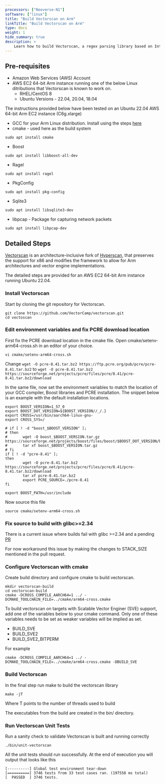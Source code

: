 ```yaml
---
processors: ["Neoverse-N1"]
software: ["linux"]
title: "Build Vectorscan on Arm"
linkTitle: "Build Vectorscan on Arm"
type: docs
weight: 1
hide_summary: true
description: >
    Learn how to build Vectorscan, a regex parsing library based on Intel's Hyperscan library on AWS EC2 instances powered by Arm64 achitecture.
---
```


## Pre-requisites

* Amazon Web Services (AWS) Account 
* AWS EC2 64-bit Arm instance running one of the below Linux ditributions that Vectorscan is known to work on. 
   * RHEL/CentOS 8
   * Ubuntu Versions - 22.04, 20.04, 18.04

The instructions provided below have been tested on an Ubuntu 22.04 AWS 64-bit Arm EC2 instance (C6g.xlarge) 

* GCC for your Arm Linux distribution. Install using the steps [here](content/en/compilers/install_ngcc)
* cmake - used here as the build system
```console
sudo apt install cmake
```
* Boost
```console
sudo apt install libboost-all-dev
```
* Ragel
```console
sudo apt install ragel
```
* PkgConfig
```console
sudo apt install pkg-config
```
* Sqlite3
```console
sudo apt install libsqlite3-dev
```
* libpcap - Package for capturing network packets
```console
sudo apt install libpcap-dev
```

## Detailed Steps

[Vectorscan](https://github.com/VectorCamp/vectorscan) is an architecture-inclusive fork of [Hyperscan](https://github.com/intel/hyperscan), that preserves the support for x86 and modifies the framework to allow for Arm architectures and vector engine implementations.

The detailed steps are provided for an AWS EC2 64-bit Arm instance running Ubuntu 22.04.

### Install Vectorscan

Start by cloning the git repository for Vectorscan.

```console
git clone https://github.com/VectorCamp/vectorscan.git
cd vectoscan
```

### Edit environment variables and fix PCRE download location

First fix the PCRE download location in the cmake file. Open cmake/setenv-arm64-cross.sh in an editor of your choice.

```console
vi cmake/setenv-arm64-cross.sh
```
Change `wget -O pcre-8.41.tar.bz2 https://ftp.pcre.org/pub/pcre/pcre-8.41.tar.bz2` to `wget -O pcre-8.41.tar.bz2 https://sourceforge.net/projects/pcre/files/pcre/8.41/pcre-8.41.tar.bz2/download`

In the same file, now set the environment variables to match the location of your GCC compiler, Boost libraries and PCRE installation. The snippet below is an example with the default installation locations.
```console
export BOOST_VERSION=1_57_0
export BOOST_DOT_VERSION=${BOOST_VERSION//_/.}
export CROSS=/usr/bin/aarch64-linux-gnu-
export CROSS_SYS=/

# if [ ! -d "boost_$BOOST_VERSION" ];
# then
#       wget -O boost_$BOOST_VERSION.tar.gz https://sourceforge.net/projects/boost/files/boost/$BOOST_DOT_VERSION/boost_$BOOST_VERSION.tar.gz/download
#       tar xf boost_$BOOST_VERSION.tar.gz
# fi
if [ ! -d "pcre-8.41" ];
then
        wget -O pcre-8.41.tar.bz2 https://sourceforge.net/projects/pcre/files/pcre/8.41/pcre-8.41.tar.bz2/download
        tar xf pcre-8.41.tar.bz2
        export PCRE_SOURCE=./pcre-8.41
fi

export BOOST_PATH=/usr/include
```

Now source this file

```console
source cmake/setenv-arm64-cross.sh
```

### Fix source to build with glibc>=2.34

There is a current issue where builds fail with glibc >=2.34 and a pending [PR](https://github.com/intel/hyperscan/issues/359)

For now workaround this issue by making the changes to STACK_SIZE mentioned in the pull request.

### Configure Vectorscan with cmake

Create build directory and configure cmake to build vectorscan. 

```console
mkdir vectorscan-build
cd vectorscan-build
cmake -DCROSS_COMPILE_AARCH64=1 ../ -DCMAKE_TOOLCHAIN_FILE=../cmake/arm64-cross.cmake
```

To build vectorscan on targets with Scalable Vector Enginer (SVE) support, add one of the variables below to your cmake command. Only one of these variables needs to be set as weaker variables will be implied as set.

* BUILD_SVE
* BUILD_SVE2
* BUILD_SVE2_BITPERM

For example

```console 
cmake -DCROSS_COMPILE_AARCH64=1 ../ -DCMAKE_TOOLCHAIN_FILE=../cmake/arm64-cross.cmake -DBUILD_SVE
```

### Build Vectorscan 

In the final step run make to build the vectorscan library

```console
make -jT
```

Where T points to the number of threads used to build

The executables from the build are created in the bin/ directory.

### Run Vectorscan Unit Tests

Run a sanity check to validate Vectorscan is built and running correctly

```console
./bin/unit-vectorscan
```

All the unit tests should run successfully. At the end of execution you will output that looks like this

```
[----------] Global test environment tear-down
[==========] 3746 tests from 33 test cases ran. (197558 ms total)
[  PASSED  ] 3746 tests.
```





































































